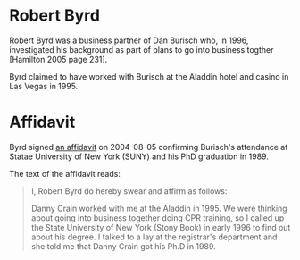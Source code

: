 # Robert Byrd

Robert Byrd was a business partner of Dan Burisch who, in 1996, investigated his background as part of plans to go into business togther [Hamilton 2005 page 231].

Byrd claimed to have worked with Burisch at the Aladdin hotel and casino in Las Vegas in 1995.

# Affidavit

Byrd signed [an affidavit](burisch_dan/byrd_affidavit_2004.png) on 2004-08-05 confirming Burisch's attendance at Statae University of New York (SUNY) and his PhD graduation in 1989.

The text of the affidavit reads:

> I, Robert Byrd do hereby swear and affirm as follows:
>
> Danny Crain worked with me at the Aladdin in 1995.
> We were thinking about going into business together doing CPR training,
> so I called up the State University of New York (Stony Book) in early 1996 to find out about his degree.
> I talked to a lay at the registrar's department and she told me that Danny Crain got his Ph.D in 1989.
